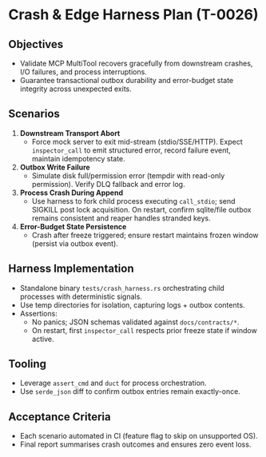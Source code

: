 # Crash & Edge Harness Plan (T-0026)

## Objectives
- Validate MCP MultiTool recovers gracefully from downstream crashes, I/O failures, and process interruptions.
- Guarantee transactional outbox durability and error-budget state integrity across unexpected exits.

## Scenarios
1. **Downstream Transport Abort**
   - Force mock server to exit mid-stream (stdio/SSE/HTTP). Expect `inspector_call` to emit structured error, record failure event, maintain idempotency state.
2. **Outbox Write Failure**
   - Simulate disk full/permission error (tempdir with read-only permission). Verify DLQ fallback and error log.
3. **Process Crash During Append**
   - Use harness to fork child process executing `call_stdio`; send SIGKILL post lock acquisition. On restart, confirm sqlite/file outbox remains consistent and reaper handles stranded keys.
4. **Error-Budget State Persistence**
   - Crash after freeze triggered; ensure restart maintains frozen window (persist via outbox event).

## Harness Implementation
- Standalone binary `tests/crash_harness.rs` orchestrating child processes with deterministic signals.
- Use temp directories for isolation, capturing logs + outbox contents.
- Assertions:
  - No panics; JSON schemas validated against `docs/contracts/*`.
  - On restart, first `inspector_call` respects prior freeze state if window active.

## Tooling
- Leverage `assert_cmd` and `duct` for process orchestration.
- Use `serde_json` diff to confirm outbox entries remain exactly-once.

## Acceptance Criteria
- Each scenario automated in CI (feature flag to skip on unsupported OS).
- Final report summarises crash outcomes and ensures zero event loss.
